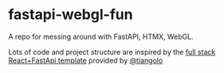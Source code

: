 # fastapi-webgl-fun
A repo for messing around with FastAPI, HTMX, WebGL.

Lots of code and project structure are inspired by the [full stack React+FastApi template](https://github.com/tiangolo/full-stack-fastapi-template/tree/master) provided by [@tiangolo](https://github.com/tiangolo)